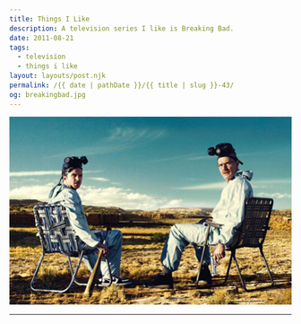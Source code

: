 ```yaml
---
title: Things I Like
description: A television series I like is Breaking Bad.
date: 2011-08-21
tags: 
  - television
  - things i like
layout: layouts/post.njk
permalink: /{{ date | pathDate }}/{{ title | slug }}-43/
og: breakingbad.jpg
---
```


![Jesse and Walt from Breaking Bad](/img/breakingbad.jpg)

---
